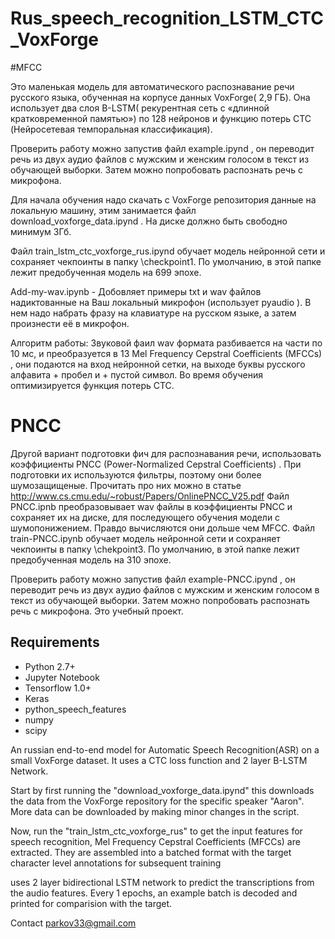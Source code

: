 # Rus_speech_recognition_LSTM_CTC_VoxForge

#MFCC

Это маленькая модель для  автоматического распознавание речи русского языка, обученная на корпусе данных VoxForge(  2,9 ГБ).
Она использует два слоя  B-LSTM( рекурентная сеть с «длинной кратковременной памятью») по 128 нейронов и функцию потерь CTC (Нейросетевая темпоральная классификация).

Проверить работу можно запустив файл example.ipynd , он переводит речь из  двух аудио файлов с мужским и женским голосом в текст из обучающей выборки. Затем  можно попробовать распознать речь с микрофона.

Для начала обучения надо скачать с  VoxForge репозитория данные на локальную машину, этим занимается файл 
download_voxforge_data.ipynd . На диске должно быть свободно минимум 3Гб.

Файл train_lstm_ctc_voxforge_rus.ipynd обучает модель нейронной сети и сохраняет чекпоинты в папку  \checkpoint1. По умолчанию, в этой папке лежит предобученная модель на 699 эпохе.

Add-my-wav.ipynb - Добовляет примеры txt и wav файлов надиктованные на Ваш локальный микрофон (использует pyaudio ). В нем надо набрать фразу на клавиатуре на русском языке, а затем произнести её в микрофон. 

Алгоритм работы:
Звуковой фаил wav формата разбивается на части по 10 мс, и преобразуется в 13 Mel Frequency Cepstral Coefficients (MFCCs) , они подаются на вход нейронной сетки, на выходе буквы русского алфавита + пробел и + пустой символ. Во время обучения оптимизируется функция потерь CTC.
# PNCC
Другой вариант подготовки фич для распознавания речи, использовать коэффициенты PNCC (Power-Normalized Cepstral Coefficients) . При подготовки их используются фильтры, поэтому они более шумозащищеные. Прочитать про них можно в статье http://www.cs.cmu.edu/~robust/Papers/OnlinePNCC_V25.pdf 
Файл PNCC.ipnb преобразовывает wav файлы в коэффициенты PNCC и сохраняет их на диске, для последующего обучения модели с шумопонижением. Правдо вычисляются они дольше чем MFCC.
Файл train-PNCC.ipynb обучает модель нейронной сети и сохраняет чекпоинты в папку  \chekpoint3. По умолчанию, в этой папке лежит предобученная модель на 310 эпохе.

Проверить работу можно запустив файл example-PNCC.ipynd , он переводит речь из  двух аудио файлов с мужским и женским голосом в текст из обучающей выборки. Затем  можно попробовать распознать речь с микрофона.
Это учебный проект.

## Requirements

- Python 2.7+
- Jupyter Notebook
- Tensorflow 1.0+
- Keras
- python_speech_features
- numpy
- scipy


An russian end-to-end model for Automatic Speech Recognition(ASR) on a small VoxForge dataset. It uses a CTC loss function and 2 layer B-LSTM Network.

Start by first running the "download_voxforge_data.ipynd" this downloads the data from the VoxForge repository for the specific speaker "Aaron". More data can be downloaded by making minor changes in the script.


Now, run the "train_lstm_ctc_voxforge_rus" to get the input features for speech recognition, Mel Frequency Cepstral Coefficients (MFCCs) are extracted. They are assembled into a batched format with the target character level annotations for subsequent training

 uses 2 layer bidirectional LSTM network to predict the transcriptions from the audio features. Every 1 epochs, an example batch is decoded and printed for comparision with the target.

Contact parkov33@gmail.com
